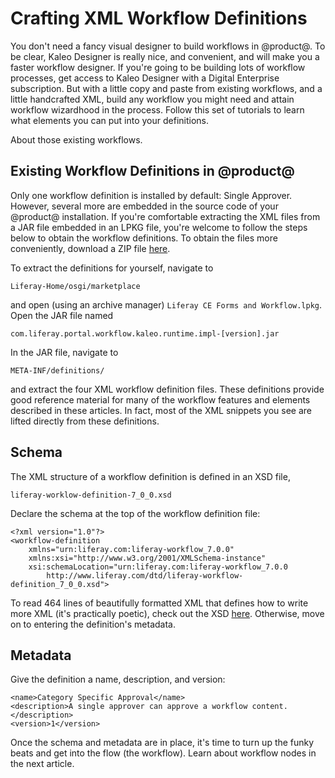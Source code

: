 # Crafting XML Workflow Definitions

You don't need a fancy visual designer to build workflows in @product@. To be
clear, Kaleo Designer is really nice, and convenient, and will make you a faster
workflow designer. If you're going to be building lots of workflow processes,
get access to Kaleo Designer with a Digital Enterprise subscription. But with a
little copy and paste from existing workflows, and a little handcrafted XML,
build any workflow you might need and attain workflow wizardhood in the process.
Follow this set of tutorials to learn what elements you can put into your
definitions.

About those existing workflows.

## Existing Workflow Definitions in @product@

Only one workflow definition is installed by default: Single Approver. However,
several more are embedded in the source code of your @product@ installation. If
you're comfortable extracting the XML files from a JAR file embedded in an LPKG
file, you're welcome to follow the steps below to obtain the workflow
definitions. To obtain the files more conveniently, download a ZIP file
[here](https://dev.liferay.com/documents/10184/1530512/Workflow+Definitions+Zip/60504133-f6ab-7587-f734-6275749fe450).

To extract the definitions for yourself, navigate to 

    Liferay-Home/osgi/marketplace

and open (using an archive manager) `Liferay CE Forms and Workflow.lpkg`. Open
the JAR file named

    com.liferay.portal.workflow.kaleo.runtime.impl-[version].jar
 
In the JAR file, navigate to 

    META-INF/definitions/

and extract the four XML workflow definition files. These definitions provide
good reference material for many of the workflow features and elements described
in these articles. In fact, most of the XML snippets you see are lifted
directly from these definitions.

## Schema

The XML structure of a workflow definition is defined in an XSD file,

    liferay-worklow-definition-7_0_0.xsd

Declare the schema at the top of the workflow definition file:

    <?xml version="1.0"?>
    <workflow-definition
        xmlns="urn:liferay.com:liferay-workflow_7.0.0"
        xmlns:xsi="http://www.w3.org/2001/XMLSchema-instance" 
        xsi:schemaLocation="urn:liferay.com:liferay-workflow_7.0.0 
            http://www.liferay.com/dtd/liferay-workflow-definition_7_0_0.xsd">

To read 464 lines of beautifully formatted XML that defines how to write more
XML (it's practically poetic), check out the XSD
[here](https://www.liferay.com/dtd/liferay-workflow-definition_7_0_0.xsd).
Otherwise, move on to entering the definition's metadata.

## Metadata

Give the definition a name, description, and version:

    <name>Category Specific Approval</name>
    <description>A single approver can approve a workflow content.</description>
	<version>1</version>

Once the schema and metadata are in place, it's time to turn up the funky beats
and get into the flow (the workflow). Learn about workflow nodes in the next
article.
